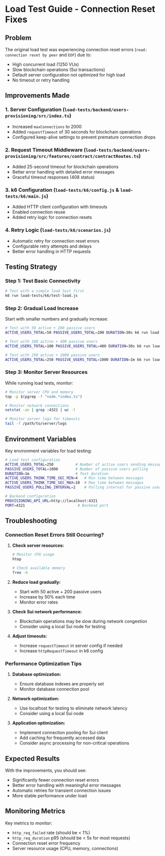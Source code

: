 # Load Test Guide - Connection Reset Fixes

## Problem

The original load test was experiencing connection reset errors (`read: connection reset by peer` and `EOF`) due to:

- High concurrent load (1250 VUs)
- Slow blockchain operations (Sui transactions)
- Default server configuration not optimized for high load
- No timeout or retry handling

## Improvements Made

### 1. Server Configuration (`load-tests/backend/users-provisioning/src/index.ts`)

- Increased `maxConnections` to 2000
- Added `requestTimeout` of 30 seconds for blockchain operations
- Configured keep-alive settings to prevent premature connection drops

### 2. Request Timeout Middleware (`load-tests/backend/users-provisioning/src/features/contract/contractRoutes.ts`)

- Added 25-second timeout for blockchain operations
- Better error handling with detailed error messages
- Graceful timeout responses (408 status)

### 3. k6 Configuration (`load-tests/k6/config.js` & `load-tests/k6/main.js`)

- Added HTTP client configuration with timeouts
- Enabled connection reuse
- Added retry logic for connection resets

### 4. Retry Logic (`load-tests/k6/scenarios.js`)

- Automatic retry for connection reset errors
- Configurable retry attempts and delays
- Better error handling in HTTP requests

## Testing Strategy

### Step 1: Test Basic Connectivity

```bash
# Test with a simple load test first
k6 run load-tests/k6/test-load.js
```

### Step 2: Gradual Load Increase

Start with smaller numbers and gradually increase:

```bash
# Test with 50 active + 200 passive users
ACTIVE_USERS_TOTAL=50 PASSIVE_USERS_TOTAL=200 DURATION=30s k6 run load-tests/k6/main.js

# Test with 100 active + 400 passive users
ACTIVE_USERS_TOTAL=100 PASSIVE_USERS_TOTAL=400 DURATION=30s k6 run load-tests/k6/main.js

# Test with 250 active + 1000 passive users
ACTIVE_USERS_TOTAL=250 PASSIVE_USERS_TOTAL=1000 DURATION=1m k6 run load-tests/k6/main.js
```

### Step 3: Monitor Server Resources

While running load tests, monitor:

```bash
# Monitor server CPU and memory
top -p $(pgrep -f "node.*index.ts")

# Monitor network connections
netstat -an | grep :4321 | wc -l

# Monitor server logs for timeouts
tail -f /path/to/server/logs
```

## Environment Variables

Key environment variables for load testing:

```bash
# Load test configuration
ACTIVE_USERS_TOTAL=250          # Number of active users sending messages
PASSIVE_USERS_TOTAL=1000        # Number of passive users polling
DURATION=1m                     # Test duration
ACTIVE_USERS_THINK_TIME_SEC_MIN=4   # Min time between messages
ACTIVE_USERS_THINK_TIME_SEC_MAX=10  # Max time between messages
PASSIVE_USERS_POLLING_INTERVAL=2    # Polling interval for passive users

# Backend configuration
PROVISIONING_API_URL=http://localhost:4321
PORT=4321                        # Backend port
```

## Troubleshooting

### Connection Reset Errors Still Occurring?

1. **Check server resources:**

   ```bash
   # Monitor CPU usage
   htop

   # Check available memory
   free -h
   ```

2. **Reduce load gradually:**

   - Start with 50 active + 200 passive users
   - Increase by 50% each time
   - Monitor error rates

3. **Check Sui network performance:**

   - Blockchain operations may be slow during network congestion
   - Consider using a local Sui node for testing

4. **Adjust timeouts:**
   - Increase `requestTimeout` in server config if needed
   - Increase `httpRequestTimeout` in k6 config

### Performance Optimization Tips

1. **Database optimization:**

   - Ensure database indexes are properly set
   - Monitor database connection pool

2. **Network optimization:**

   - Use localhost for testing to eliminate network latency
   - Consider using a local Sui node

3. **Application optimization:**
   - Implement connection pooling for Sui client
   - Add caching for frequently accessed data
   - Consider async processing for non-critical operations

## Expected Results

With the improvements, you should see:

- Significantly fewer connection reset errors
- Better error handling with meaningful error messages
- Automatic retries for transient connection issues
- More stable performance under load

## Monitoring Metrics

Key metrics to monitor:

- `http_req_failed` rate (should be < 1%)
- `http_req_duration` p95 (should be < 5s for most requests)
- Connection reset error frequency
- Server resource usage (CPU, memory, connections)
